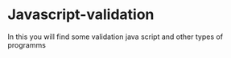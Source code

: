 # Javascript-validation
In this you will find some validation java script and other types of programms 
